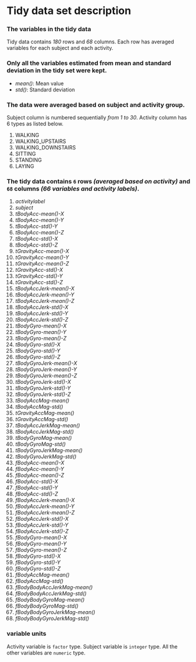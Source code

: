 # Tidy data set description

### The variables in the tidy data
Tidy data contains _180_ rows and _68_ columns. Each row has averaged variables for each subject and each activity.

### Only all the variables estimated from mean and standard deviation in the tidy set were kept.

* *mean()*: Mean value
* *std()*: Standard deviation

### The data were averaged based on subject and activity group.

Subject column is numbered sequentially *from 1 to 30*.
Activity column has 6 types as listed below.
1. WALKING
2. WALKING_UPSTAIRS
3. WALKING_DOWNSTAIRS
4. SITTING
5. STANDING
6. LAYING

### The tidy data contains `6` rows _(averaged based on activity)_ and `68` columns _(66 variables and activity labels)_.
1. *activitylabel*
2. *subject*
3. *tBodyAcc-mean()-X*          
4. *tBodyAcc-mean()-Y*
7. *tBodyAcc-std()-Y*
5. *tBodyAcc-mean()-Z*
6. *tBodyAcc-std()-X*           
8. *tBodyAcc-std()-Z*
9. *tGravityAcc-mean()-X*
10. *tGravityAcc-mean()-Y*
11. *tGravityAcc-mean()-Z*
12. *tGravityAcc-std()-X*        
13. *tGravityAcc-std()-Y*
14. *tGravityAcc-std()-Z*
15. *tBodyAccJerk-mean()-X*      
16. *tBodyAccJerk-mean()-Y*
17. *tBodyAccJerk-mean()-Z*
18. *tBodyAccJerk-std()-X*       
19. *tBodyAccJerk-std()-Y*
20. *tBodyAccJerk-std()-Z*
21. *tBodyGyro-mean()-X*         
22. *tBodyGyro-mean()-Y*
23. *tBodyGyro-mean()-Z*
24. *tBodyGyro-std()-X*          
25. *tBodyGyro-std()-Y*
26. *tBodyGyro-std()-Z*
27. *tBodyGyroJerk-mean()-X*     
28. *tBodyGyroJerk-mean()-Y*
29. *tBodyGyroJerk-mean()-Z*
30. *tBodyGyroJerk-std()-X*      
31. *tBodyGyroJerk-std()-Y*
32. *tBodyGyroJerk-std()-Z*
33. *tBodyAccMag-mean()*         
34. *tBodyAccMag-std()*
35. *tGravityAccMag-mean()*
36. *tGravityAccMag-std()*       
37. *tBodyAccJerkMag-mean()*
38. *tBodyAccJerkMag-std()*
39. *tBodyGyroMag-mean()*        
40. *tBodyGyroMag-std()*
41. *tBodyGyroJerkMag-mean()*
42. *tBodyGyroJerkMag-std()*     
43. *fBodyAcc-mean()-X*
44. *fBodyAcc-mean()-Y*
45. *fBodyAcc-mean()-Z*          
46. *fBodyAcc-std()-X*
47. *fBodyAcc-std()-Y*
48. *fBodyAcc-std()-Z*           
49. *fBodyAccJerk-mean()-X*
50. *fBodyAccJerk-mean()-Y*
51. *fBodyAccJerk-mean()-Z*      
52. *fBodyAccJerk-std()-X*
53. *fBodyAccJerk-std()-Y*
54. *fBodyAccJerk-std()-Z*       
55. *fBodyGyro-mean()-X*  
56. *fBodyGyro-mean()-Y*
57. *fBodyGyro-mean()-Z*         
58. *fBodyGyro-std()-X*
59. *fBodyGyro-std()-Y*   
60. *fBodyGyro-std()-Z*          
61. *fBodyAccMag-mean()*
62. *fBodyAccMag-std()*   
63. *fBodyBodyAccJerkMag-mean()*
64. *fBodyBodyAccJerkMag-std()*
65. *fBodyBodyGyroMag-mean()*
66. *fBodyBodyGyroMag-std()*     
67. *fBodyBodyGyroJerkMag-mean()*
68. *fBodyBodyGyroJerkMag-std()*

### variable units
Activity variable is `factor` type.
Subject variable is `integer` type.
All the other variables are `numeric` type.
